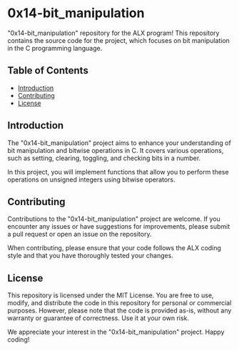 # 0x14-bit_manipulation

"0x14-bit_manipulation" repository for the ALX program! This repository contains the source code for the project, which focuses on bit manipulation in the C programming language.

## Table of Contents

- [Introduction](#introduction)
- [Contributing](#contributing)
- [License](#license)

## Introduction

The "0x14-bit_manipulation" project aims to enhance your understanding of bit manipulation and bitwise operations in C. It covers various operations, such as setting, clearing, toggling, and checking bits in a number.

In this project, you will implement functions that allow you to perform these operations on unsigned integers using bitwise operators.

## Contributing

Contributions to the "0x14-bit_manipulation" project are welcome. If you encounter any issues or have suggestions for improvements, please submit a pull request or open an issue on the repository.

When contributing, please ensure that your code follows the ALX coding style and that you have thoroughly tested your changes.

## License

This repository is licensed under the MIT License. You are free to use, modify, and distribute the code in this repository for personal or commercial purposes. However, please note that the code is provided as-is, without any warranty or guarantee of correctness. Use it at your own risk.

We appreciate your interest in the "0x14-bit_manipulation" project. Happy coding!
